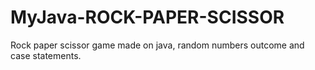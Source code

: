 # MyJava-ROCK-PAPER-SCISSOR
Rock paper scissor game made on java, random numbers outcome and case statements.
